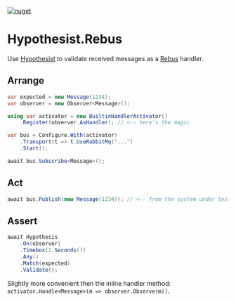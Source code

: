 [![nuget](https://img.shields.io/nuget/v/Hypothesist.Rebus.svg)](https://www.nuget.org/packages/Hypothesist.Rebus/)

# Hypothesist.Rebus

Use [Hypothesist](https://nuget.org/packages/hypothesist) to validate received messages as a [Rebus](https://github.com/rebus-org/) handler.

## Arrange

```c#
var expected = new Message(1234);
var observer = new Observer<Message>();
```

```c#
using var activator = new BuiltinHandlerActivator()
    .Register(observer.AsHandler); // <-- here's the magic

var bus = Configure.With(activator)
    .Transport(t => t.UseRabbitMq("...")
    .Start();

await bus.Subscribe<Message>();
```

## Act

```c#
await bus.Publish(new Message(1234)); // <-- from the system under test
```

## Assert

```c#
await Hypothesis
    .On(observer)
    .Timebox(2.Seconds())
    .Any()
    .Match(expected)
    .Validate();
```

Slightly more convenient then the inline handler method: `activator.Handle<Message>(m => observer.Observe(m))`.